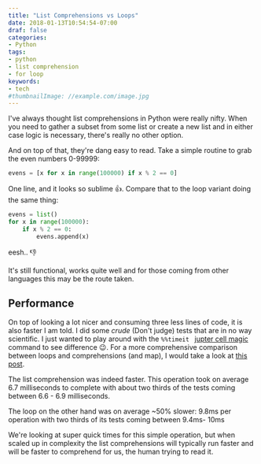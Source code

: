 ```yaml
---
title: "List Comprehensions vs Loops"
date: 2018-01-13T10:54:54-07:00
draf: false
categories:
- Python
tags:
- python
- list comprehension
- for loop
keywords:
- tech
#thumbnailImage: //example.com/image.jpg
---
```


<!--more-->



I've always thought list comprehensions in Python were really nifty. When you need to gather a subset from some list or create a new list and in either case logic is necessary, there's really no other option.

And on top of that, they're dang easy to read. Take a simple routine to grab the even numbers 0-99999:

```python
evens = [x for x in range(100000) if x % 2 == 0]
```
One line, and it looks so sublime :+1:. Compare that to the loop variant doing the same thing:

```python
evens = list()
for x in range(100000):
    if x % 2 == 0:
        evens.append(x)
```
eesh.. :-1:

It's still functional, works quite well and for those coming from other languages this may be the route taken.

## Performance
On top of looking a lot nicer and consuming three less lines of code, it is also faster  I am told. I did some *crude* (Don't judge) tests that are in no way scientific. I just wanted to play around with the ```%%timeit ``` [jupter cell magic](http://ipython.readthedocs.io/en/stable/interactive/magics.html) command to see difference :wink:. For a more comprehensive comparison between loops and comprehensions (and map), I would take a look at [this post](http://ipython.readthedocs.io/en/stable/interactive/magics.html).

The list comprehension was indeed faster. This operation took on average 6.7 milliseconds to complete with about two thirds of the tests coming between 6.6 - 6.9 milliseconds.

The loop on the other hand was on average ~50% slower: 9.8ms per operation with two thirds of its tests coming between 9.4ms- 10ms

We're looking at super quick times for this simple operation, but when scaled up in complexity the list comprehensions will typically run faster and will be faster to comprehend for us, the human trying to read it.
